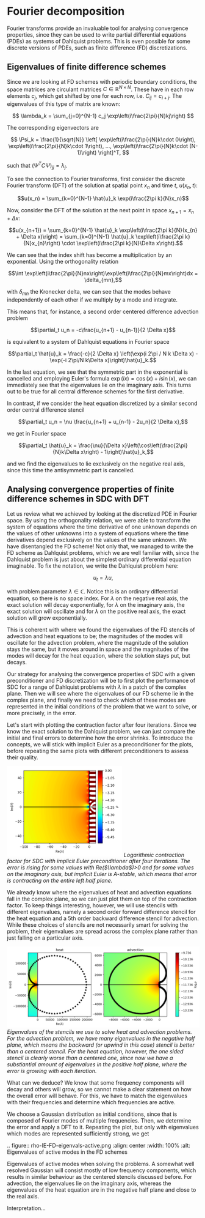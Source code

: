# Fourier decomposition

Fourier transforms provide an invaluable tool for analysing convergence properties, since they can be used to write partial differential equations (PDEs) as systems of Dahlquist problems.
This is even possible for some discrete versions of PDEs, such as finite difference (FD) discretizations.

## Eigenvalues of finite difference schemes

 
Since we are looking at FD schemes with periodic boundary conditions, the space matrices are circulant matrices $C \in \mathbb{R}^{N\times N}$.
These have in each row elements $c_j$, which get shifted by one for each row, i.e. $C_{ij} = c_{i+j}$.
The eigenvalues of this type of matrix are known:

$$
\lambda_k = \sum_{j=0}^{N-1} c_j \exp\left(i\frac{2\pi}{N}kj\right)
$$

The corresponding eigenvectors are

$$
\Psi_k = \frac{1}{\sqrt{N}} \left[ \exp\left(i\frac{2\pi}{N}k\cdot 0\right), \exp\left(i\frac{2\pi}{N}k\cdot 1\right), ..., \exp\left(i\frac{2\pi}{N}k\cdot (N-1)\right) \right]^T,
$$

such that $\left(\Psi^T C \Psi\right)_{jj} = \lambda_j$.

To see the connection to Fourier transforms, first consider the discrete Fourier transform (DFT) of the solution at spatial point $x_n$ and time $t$, $u(x_n, t)$:

$$u(x_n) = \sum_{k=0}^{N-1} \hat{u}_k \exp(i\frac{2\pi k}{N}x_n)$$

Now, consider the DFT of the solution at the next point in space $x_{n+1} = x_n + \Delta x$:

$$u(x_{n+1}) = \sum_{k=0}^{N-1} \hat{u}_k \exp\left(i\frac{2\pi k}{N}(x_{n} + \Delta x)\right) = \sum_{k=0}^{N-1} \hat{u}_k \exp\left(i\frac{2\pi k}{N}x_{n}\right) \cdot \exp\left(i\frac{2\pi k}{N}\Delta x\right).$$

We can see that the index shift has become a multiplication by an exponential.
Using the orthogonality relation

$$\int \exp\left(i\frac{2\pi}{N}nx\right)\exp\left(i\frac{2\pi}{N}mx\right)dx = \delta_{mn},$$

with $\delta_{mn}$ the Kronecker delta, we can see that the modes behave independently of each other if we multiply by a mode and integrate.

This means that, for instance, a second order centered difference advection problem 

$$\partial_t u_n = -c\frac{u_{n+1} - u_{n-1}}{2 \Delta x}$$

is equivalent to a system of Dahlquist equations in Fourier space

$$\partial_t \hat{u}_k = \frac{-c}{2 \Delta x} \left(\exp(i 2\pi / N k \Delta x) - \exp(-i 2\pi/N k\Delta x)\right)\hat{u}_k.$$

In the last equation, we see that the symmetric part in the exponential is cancelled and employing Euler's formula $\exp(ix)=\cos(x)+i\sin(x)$, we can immediately see that the eigenvalues lie on the imaginary axis.
This turns out to be true for all central difference schemes for the first derivative.

In contrast, if we consider the heat equation discretized by a similar second order central difference stencil

$$\partial_t u_n = \nu \frac{u_{n+1} + u_{n-1} - 2u_n}{2 \Delta x},$$

we get in Fourier space

$$\partial_t \hat{u}_k = \frac{\nu}{\Delta x}\left(\cos\left(\frac{2\pi}{N}k\Delta x\right) - 1\right)\hat{u}_k,$$

and we find the eigenvalues to lie exclusively on the negative real axis, since this time the antisymmetric part is cancelled.

## Analysing convergence properties of finite difference schemes in SDC with DFT

Let us review what we achieved by looking at the discretized PDE in Fourier space.
By using the orthogonality relation, we were able to transform the system of equations where the time derivative of one unknown depends on the values of other unknowns into a system of equations where the time derivatives depend exclusively on the values of the same unknown.
We have disentangled the FD scheme!
Not only that, we managed to write the FD scheme as Dahlquist problems, which we are well familiar with, since the Dahlquist problem is just about the simplest ordinary differential equation imaginable.
To fix the notation, we write the Dahlquist problem here:

$$u_t = \lambda u,$$

with problem parameter $\lambda \in \mathbb{C}$.
Notice this is an ordinary differential equation, so there is no space index.
For $\lambda$ on the negative real axis, the exact solution will decay exponentially, for $\lambda$ on the imaginary axis, the exact solution will oscillate and for $\lambda$ on the positive real axis, the exact solution will grow exponentially.

This is coherent with where we found the eigenvalues of the FD stencils of advection and heat equations to be; the magnitudes of the modes will oscillate for the advection problem, where the magnitude of the solution stays the same, but it moves around in space and the magnitudes of the modes will decay for the heat equation, where the solution stays put, but decays.

Our strategy for analysing the convergence properties of SDC with a given preconditioner and FD discretization will be to first plot the performance of SDC for a range of Dahlquist problems with $\lambda$ in a patch of the complex plane.
Then we will see where the eigenvalues of our FD scheme lie in the complex plane, and finally we need to check which of these modes are represented in the initial conditions of the problem that we want to solve, or more precisely, in the error.

Let's start with plotting the contraction factor after four iterations.
Since we know the exact solution to the Dahlquist problem, we can just compare the initial and final errors to determine how the error shrinks.
To introduce the concepts, we will stick with implicit Euler as a preconditioner for the plots, before repeating the same plots with different preconditioners to assess their quality.

<p>
<img src="./rho-IE.png" alt="Contraction factor for SDC with implicit Euler preconditioner" style="width:60%;"/>
<em>Logarithmic contraction factor for SDC with implicit Euler preconditioner after four iterations.
The error is rising for some values with Re($\lambda$)>0 and for some values on the imaginary axis, but implicit Euler is A-stable, which means that error is contracting on the entire left half plane.</em>
</p>


 
We already know where the eigenvalues of heat and advection equations fall in the complex plane, so we can just plot them on top of the contraction factor.
To keep things interesting, however, we will use stencils with different eigenvalues, namely a second order forward difference stencil for the heat equation and a 5th order backward difference stencil for advection.
While these choices of stencils are not necessarily smart for solving the problem, their eigenvalues are spread across the complex plane rather than just falling on a particular axis.
   
<p>
<img src="./rho-IE-FD-eigenvals.png" alt="Eigenvalues of the FD schemes" style="width:100%;"/>
<em>Eigenvalues of the stencils we use to solve heat and advection problems. For the advection problem, we have many eigenvalues in the negative half plane, which means the backward (or upwind in this case) stencil is better than a centered stencil.
   For the heat equation, however, the one sided stencil is clearly worse than a centered one, since now we have a substiantial amount of eigenvalues in the positive half plane, where the error is growing with each iteration.</em>
</p>

What can we deduce?
We know that some frequency components will decay and others will grow, so we cannot make a clear statement on how the overall error will behave.
For this, we have to match the eigenvalues with their frequencies and determine which frequencies are active.
 
We choose a Gaussian distribution as initial conditions, since that is composed of Fourier modes of multiple frequencies.
Then, we determine the error and apply a DFT to it.
Repeating the plot, but only with eigenvalues which modes are represented sufficiently strong, we get

.. figure:: rho-IE-FD-eigenvals-active.png
   :align: center
   :width: 100%
   :alt: Eigenvalues of active modes in the FD schemes

   Eigenvalues of active modes when solving the problems.
   A somewhat well resolved Gaussian will consist mostly of low frequency components, which results in similar behaviour as the centered stencils discussed before.
   For advection, the eigenvalues lie on the imaginary axis, whereas the eigenvalues of the heat equation are in the negative half plane and close to the real axis.

Interpretation...
